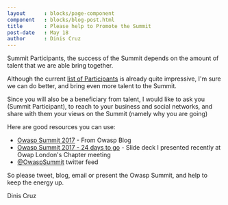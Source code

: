 ```yaml
---
layout      : blocks/page-component
component   : blocks/blog-post.html
title       : Please help to Promote the Summit
post-date   : May 18
author      : Dinis Cruz
---
```


Summit Participants, the success of the Summit depends on the amount of talent that we are able bring together.

Although the current [list of Participants](http://owaspsummit.org/website/participants.html) is already quite impressive, I'm sure we can do better, and bring even more talent to the Summit.

Since you will also be a beneficiary from talent, I would like to ask you (Summit Participant), to reach to your business and social networks, and share with them your views on the Summit (namely why you are going)

Here are good resources you can use:

 - [Owasp Summit 2017](https://owasp.blogspot.co.uk) - From Owasp Blog
 - [Owasp Summit 2017 - 24 days to go](https://www.slideshare.net/DinisCruz/owasp-summit-2017-24-days-to-go) - Slide deck I presented recently at Owap London's Chapter meeting
 - [@OwaspSummit](https://twitter.com/owaspsummit) twitter feed

So please tweet, blog, email or present the Owasp Summit, and help to keep the energy up.

Dinis Cruz
